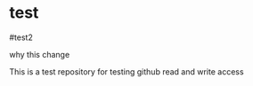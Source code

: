 # test

#test2

why this change

This is a test repository for testing github read and write access
